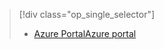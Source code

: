 > [!div class="op_single_selector"]
> * [<span data-ttu-id="80589-101">Azure Portal</span><span class="sxs-lookup"><span data-stu-id="80589-101">Azure portal</span></span>](../articles/storage/common/storage-create-storage-account.md)
> 
> 

